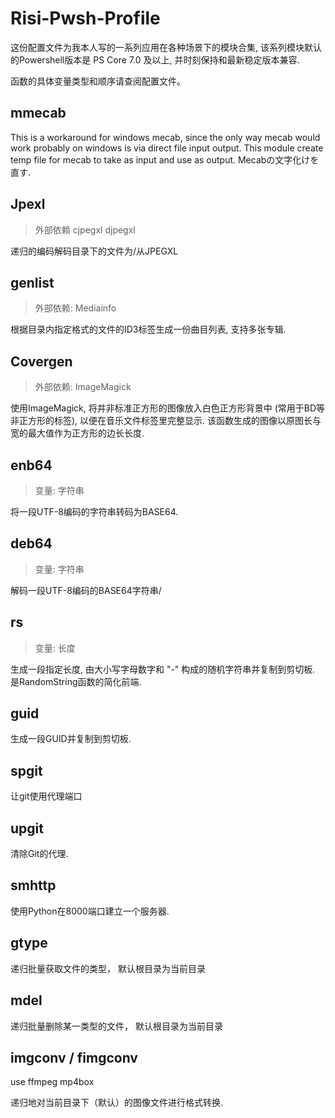 # Risi-Pwsh-Profile
这份配置文件为我本人写的一系列应用在各种场景下的模块合集,
该系列模块默认的Powershell版本是 PS Core 7.0 及以上,
并时刻保持和最新稳定版本兼容.

函数的具体变量类型和顺序请查阅配置文件。

## mmecab

This is a workaround for windows mecab, since the only way mecab would work probably on windows is via direct file input output.
This module create temp file for mecab to take as input and use as output.
Mecabの文字化けを直す.

## Jpexl
> 外部依赖 cjpegxl djpegxl

递归的编码解码目录下的文件为/从JPEGXL

## genlist
> 外部依赖: Mediainfo

根据目录内指定格式的文件的ID3标签生成一份曲目列表, 支持多张专辑.

## Covergen
> 外部依赖: ImageMagick

使用ImageMagick, 将并非标准正方形的图像放入白色正方形背景中 (常用于BD等非正方形的标签), 以便在音乐文件标签里完整显示.
该函数生成的图像以原图长与宽的最大值作为正方形的边长长度.

## enb64
> 变量: 字符串

将一段UTF-8编码的字符串转码为BASE64.

## deb64
> 变量: 字符串

解码一段UTF-8编码的BASE64字符串/

## rs
> 变量: 长度

生成一段指定长度, 由大小写字母数字和 "-" 构成的随机字符串并复制到剪切板.
是RandomString函数的简化前端.

## guid

生成一段GUID并复制到剪切板.

## spgit

让git使用代理端口

## upgit

清除Git的代理.

## smhttp

使用Python在8000端口建立一个服务器.

## gtype

递归批量获取文件的类型， 默认根目录为当前目录

## mdel

递归批量删除某一类型的文件， 默认根目录为当前目录

## imgconv / fimgconv

use ffmpeg mp4box

递归地对当前目录下（默认）的图像文件进行格式转换.